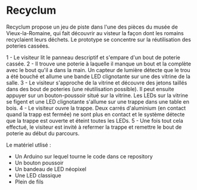 # Recyclum

Recyclum propose un jeu de piste dans l'une des pièces du musée de Vieux-la-Romaine, qui fait découvrir au visteur la façon dont les romains recyclaient leurs déchets. Le prototype se concentre sur la réutilisation des poteries cassées.

 1 - Le visiteur lit le panneau descriptif et s'empare d'un bout de poterie cassée.
 2 - Il trouve une poterie à laquelle il manque un bout et la complète avec le bout qu'il a dans la main. Un capteur de lumière détecte que le trou a été bouché et allume une bande LED clignotante sur une des vitrine de la salle.
 3 - Le visiteur s'approche de la vitrine et découvre des jetons taillés dans des bout de poteries (une réutilisation possible). Il peut ensuite appuyer sur un bouton-poussoir situé sur la vitrine. Les LEDs sur la vitrine se figent et une LED clignotante s'allume sur une trappe dans une table en bois.
 4 - Le visiteur ouvre la trappe. Deux carrés d'aluminium (en contact quand la trapp est fermée) ne sont plus en contact et le système détecte que la trappe est ouverte et éteint toutes les LEDs.
 5 - Une fois tout cela effectué, le visiteur est invité à refermer la trappe et remettre le bout de poterie au début du parcours.

Le matériel utlisé :
 - Un Arduino sur lequel tourne le code dans ce repository
 - Un bouton poussoir
 - Un bandeau de LED néopixel
 - Une LED classique
 - Plein de fils
